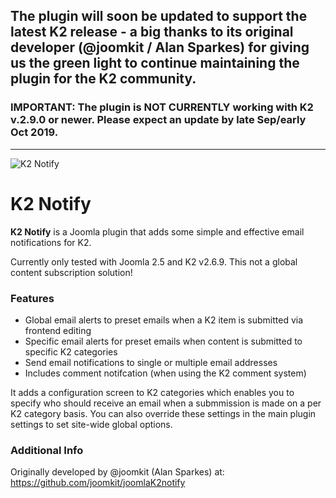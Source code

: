 ## The plugin will soon be updated to support the latest K2 release - a big thanks to its original developer (@joomkit / Alan Sparkes) for giving us the green light to continue maintaining the plugin for the K2 community.

### IMPORTANT: The plugin is NOT CURRENTLY working with K2 v.2.9.0 or newer. Please expect an update by late Sep/early Oct 2019.

---

![K2 Notify](https://getk2.org/media/k2/items/cache/ddc8a0dc5f8a941393fccd12b09a2db0_XS.jpg)

# K2 Notify

**K2 Notify** is a Joomla plugin that adds some simple and effective email notifications for K2.

Currently only tested with Joomla 2.5 and K2 v2.6.9. This not a global content subscription solution!

### Features
* Global email alerts to preset emails when a K2 item is submitted via frontend editing
* Specific email alerts for preset emails when content is submitted to specific K2 categories
* Send email notifications to single or multiple email addresses
* Includes comment notifcation (when using the K2 comment system)

It adds a configuration screen to K2 categories which enables you to specify who should receive an email when a submmission is made on a per K2 category basis. You can also override these settings in the main plugin settings to set site-wide global options. 

### Additional Info
Originally developed by @joomkit (Alan Sparkes) at: https://github.com/joomkit/joomlaK2notify
